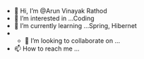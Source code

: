 - 👋 Hi, I’m @Arun Vinayak Rathod
- 👀 I’m interested in ...Coding
- 🌱 I’m currently learning ...Spring, Hibernet
- - 💞️ I’m looking to collaborate on ...
- 📫 How to reach me ...

<!---
ArunVR2112/ArunVR2112 is a ✨ special ✨ repository because its `README.md` (this file) appears on your GitHub profile.
You can click the Preview link to take a look at your changes.
--->
